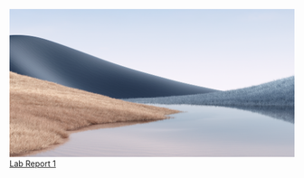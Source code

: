 ![Image](Lake.png)
[Lab Report 1](https://<your-username>.github.io/<your-lab-reports-repo>/lab-report-1-week-2.html)
